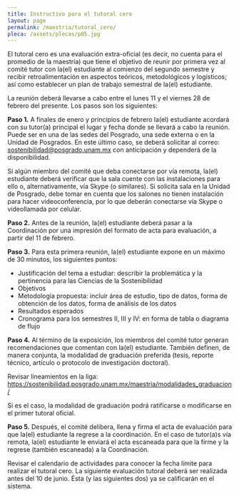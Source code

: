 ```yaml
---
title: Instructivo para el tutoral cero
layout: page
permalink: /maestria/tutoral_cero/
pleca: /assets/plecas/p05.jpg
---
```



El tutoral cero es una evaluación extra-oficial (es decir, no cuenta para el promedio de la maestría) 
que tiene el objetivo de reunir por primera vez al comité tutor con la(el) estudiante al comienzo del 
segundo semestre y recibir retroalimentación en aspectos teóricos, metodológicos y logísticos; así como 
establecer un plan de trabajo semestral de la(el) estudiante. 

La reunión deberá llevarse a cabo entre el lunes 11 y el viernes 28 de febrero del presente. Los pasos 
son los siguientes:

**Paso 1.** A finales de enero y principios de febrero la(el) estudiante acordará con su tutor(a) principal 
el lugar y fecha donde se llevará a cabo la reunión. Puede ser en una de las sedes del Posgrado, una sede 
externa o en la Unidad de Posgrados. En este último caso, se deberá solicitar al correo: <sostenibilidad@posgrado.unam.mx> 
con anticipación y dependerá de la disponibilidad. 

Si algún miembro del comité que deba conectarse por vía remota, la(el) estudiante deberá verificar que la sala 
cuente con las instalaciones para ello o, alternativamente, vía Skype (o similares). Si solicita sala en la Unidad 
de Posgrado, debe tomar en cuenta que los salones no tienen instalación para hacer videoconferencia, por lo que 
deberán conectarse vía Skype o videollamada por celular. 

**Paso 2.** Antes de la reunión, la(el) estudiante deberá pasar a la Coordinación por una impresión del formato de 
acta para evaluación, a partir del 11 de febrero.

**Paso 3.** Para esta primera reunión, la(el) estudiante expone en un máximo de 30 minutos, los siguientes puntos:

 - Justificación del tema a estudiar: describir la problemática y la pertinencia para las Ciencias de la Sostenibilidad
 - Objetivos
 - Metodología propuesta: incluir área de estudio, tipo de datos, forma de obtención de los datos, forma de análisis de 
   los datos
 - Resultados esperados
 - Cronograma para los semestres II, III y IV: en forma de tabla o diagrama de flujo

**Paso 4.** Al término de la exposición, los miembros del comité tutor generan recomendaciones que comentan con la(el) 
estudiante. También definen, de manera conjunta, la modalidad de graduación preferida (tesis, reporte técnico, artículo 
o protocolo de investigación doctoral). 

Revisar lineamientos en la liga: https://sostenibilidad.posgrado.unam.mx/maestria/modalidades_graduacion/

Si es el caso, la modalidad de graduación podrá ratificarse o modificarse en el primer tutoral oficial.

**Paso 5.** Después, el comité delibera, llena y firma el acta de evaluación para que la(el) estudiante la regrese a 
la coordinación. En el caso de tutor(a)s vía remota, la(el) estudiante le enviará el acta escaneada para que la firme y 
la regrese (también escaneada) a la Coordinación. 

Revisar el calendario de actividades para conocer la fecha límite para realizar el tutoral cero. La siguiente evaluación 
tutoral deberá ser realizada antes del 10 de junio. Ésta (y las siguientes dos) ya se calificarán en el sistema. 
